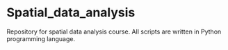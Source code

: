 # Spatial_data_analysis
Repository for spatial data analysis course. All scripts are written in Python programming language.
